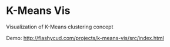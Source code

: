 # K-Means Vis
Visualization of K-Means clustering concept

Demo: http://flashycud.com/projects/k-means-vis/src/index.html
